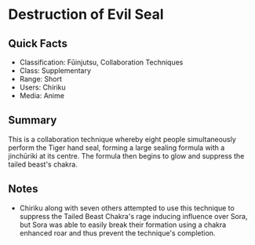 # Destruction of Evil Seal

## Quick Facts
- Classification: Fūinjutsu, Collaboration Techniques
- Class: Supplementary
- Range: Short
- Users: Chiriku
- Media: Anime

## Summary
This is a collaboration technique whereby eight people simultaneously perform the Tiger hand seal, forming a large sealing formula with a jinchūriki at its centre. The formula then begins to glow and suppress the tailed beast's chakra.

## Notes
- Chiriku along with seven others attempted to use this technique to suppress the Tailed Beast Chakra's rage inducing influence over Sora, but Sora was able to easily break their formation using a chakra enhanced roar and thus prevent the technique's completion.
